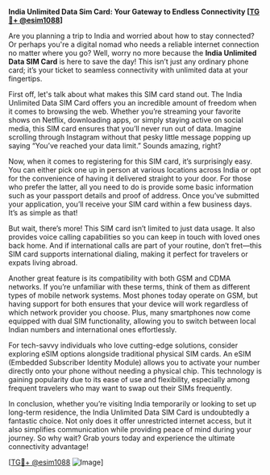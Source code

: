 **India Unlimited Data Sim Card: Your Gateway to Endless Connectivity [[TG💪+ @esim1088](https://t.me/s/esim1088)]**

Are you planning a trip to India and worried about how to stay connected? Or perhaps you're a digital nomad who needs a reliable internet connection no matter where you go? Well, worry no more because the **India Unlimited Data SIM Card** is here to save the day! This isn’t just any ordinary phone card; it’s your ticket to seamless connectivity with unlimited data at your fingertips.

First off, let's talk about what makes this SIM card stand out. The India Unlimited Data SIM Card offers you an incredible amount of freedom when it comes to browsing the web. Whether you’re streaming your favorite shows on Netflix, downloading apps, or simply staying active on social media, this SIM card ensures that you’ll never run out of data. Imagine scrolling through Instagram without that pesky little message popping up saying “You’ve reached your data limit.” Sounds amazing, right?

Now, when it comes to registering for this SIM card, it’s surprisingly easy. You can either pick one up in person at various locations across India or opt for the convenience of having it delivered straight to your door. For those who prefer the latter, all you need to do is provide some basic information such as your passport details and proof of address. Once you’ve submitted your application, you’ll receive your SIM card within a few business days. It’s as simple as that!

But wait, there’s more! This SIM card isn’t limited to just data usage. It also provides voice calling capabilities so you can keep in touch with loved ones back home. And if international calls are part of your routine, don’t fret—this SIM card supports international dialing, making it perfect for travelers or expats living abroad.

Another great feature is its compatibility with both GSM and CDMA networks. If you’re unfamiliar with these terms, think of them as different types of mobile network systems. Most phones today operate on GSM, but having support for both ensures that your device will work regardless of which network provider you choose. Plus, many smartphones now come equipped with dual SIM functionality, allowing you to switch between local Indian numbers and international ones effortlessly.

For tech-savvy individuals who love cutting-edge solutions, consider exploring eSIM options alongside traditional physical SIM cards. An eSIM (Embedded Subscriber Identity Module) allows you to activate your number directly onto your phone without needing a physical chip. This technology is gaining popularity due to its ease of use and flexibility, especially among frequent travelers who may want to swap out their SIMs frequently.

In conclusion, whether you’re visiting India temporarily or looking to set up long-term residence, the India Unlimited Data SIM Card is undoubtedly a fantastic choice. Not only does it offer unrestricted internet access, but it also simplifies communication while providing peace of mind during your journey. So why wait? Grab yours today and experience the ultimate connectivity advantage!

[[TG💪+ @esim1088](https://t.me/s/esim1088) ![Image](https://i.postimg.cc/Y0z9fWf4/image.png)]